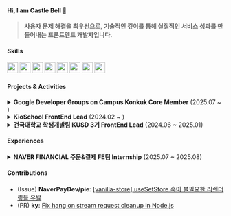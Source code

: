 #### Hi, I am Castle Bell 🔔

> **사용자 문제 해결을 최우선으로, 기술적인 깊이를 통해 실질적인 서비스 성과를 만들어내는 프론트엔드 개발자입니다.**

#### Skills
<img height="25" width="25" src="https://cdn.simpleicons.org/javascript/F7DF1E" /> <img height="25" width="25" src="https://cdn.simpleicons.org/typescript/3178C6" /> <img height="25" width="25" src="https://cdn.simpleicons.org/react/61DAFB" /> <img height="25" width="25" src="https://cdn.simpleicons.org/nextdotjs/black/white" /> <img height="25" width="25" src="https://cdn.simpleicons.org/recoil/3578E5" /> <img height="25" width="25" src="https://cdn.simpleicons.org/redux/764ABC" /> <img height="25" width="25" src="https://cdn.simpleicons.org/tailwindcss/06B6D4" /> <img height="25" width="25" src="https://cdn.simpleicons.org/styledcomponents/DB7093" />
#### Projects & Activities

<details>
  <summary><strong>Google Developer Groups on Campus Konkuk Core Member</strong> (2025.07 ~ )</summary>
  <div markdown="1">

  - 신규 멤버 모집을 위한 [랜딩 페이지](https://gdgoc-konkuk.com/) 제작
  - 교내 개발자 커뮤니티 활성화를 위한 테크 세미나 주최 및 운영

  </div>
</details>

<details>
  <summary><strong>KioSchool FrontEnd Lead</strong> (2024.02 ~ )</summary>
  <div markdown="1">

  - **서비스 성과**: QR 기반 테이블 오더링 서비스 개발, **누적 사용자 7,000명 이상** 확보 및 축제 주점 **대기 시간 30% 단축** / **매출 20% 증대**
  - **서비스 기여**: 어드민/사용자 페이지 (23개 이상) 전체 기능 구현
  - **성능 개선**:
    - [웹 소켓을 이용한 실시간 주문 조회 기능 개선](https://ji-in.notion.site/264c5ba1fd77805abc70ecb9e88e3e33)
    - [전체 QR 코드 다운로드 파이프라인 개선으로 시간 단축](https://github.com/KioSchool/KioSchool/pull/278)
    - [CRA에서 Vite로 마이그레이션 진행으로 빌드 속도 및 개발 환경 개선](https://www.castle-bell.site/vite-migration)
  - **UX/UI**: recharts 활용 [데이터 시각화](https://github.com/KioSchool/KioSchool/pull/271), react-scroll 커스텀 [scroll-spy 기능 구현](https://ji-in.notion.site/1a9c5ba1fd7780abaa2bf2269c6d9ac3)
  - **관련 링크**: [서비스 바로가기](https://kio-school.com/) | [GitHub](https://github.com/KioSchool/KioSchool) | [Notion](https://ji-in.notion.site/34885d92962d403dbc8c149106657473) | [인스타그램](https://www.instagram.com/kioschool/#)

  </div>
</details>

<details>
  <summary><strong>건국대학교 학생개발팀 KUSD 3기 FrontEnd Lead</strong> (2024.06 ~ 2025.01)</summary>
  <div markdown="1">

  - **서비스 개발**: 건국대학교 학생 대상 로드맵 서비스 '쿠맵' 프로토타입 개발
  - **기능 리팩토링**: 복합 조건(직군, 학과, 키워드) [검색 기능 개발 및 성능 개선](https://github.com/Konkuk-Univ-Student-Developer/RoadMapKU/pull/206)
  - **코드 베이스 개선**: [절대 경로 적용](https://github.com/Konkuk-Univ-Student-Developer/RoadMapKU/pull/201), [폴더 구조 리팩토링](https://github.com/Konkuk-Univ-Student-Developer/RoadMapKU/pull/198)으로 유지보수성 향상
  - **최적화**: [OG Tag 적용 (SEO)](https://github.com/Konkuk-Univ-Student-Developer/RoadMapKU/pull/179), 백엔드 협업을 통한 [번들 사이즈 축소](https://www.notion.so/Front-yarn-start-6149f249a03541a7a5e262208a2d9e8c)
  - **데이터 분석**: GTM을 통한 [GA4 적용](https://trusted-gaura-057.notion.site/Front-GTM-GA4-5f2260b8c31d4912b0bab5860ddbb690?pvs=4) 및 사용자 행동 분석 기반 마련
  - **관련 링크**: [관련 기사](https://www.konkuk.ac.kr/sites/konkuk/news/165/page9.html) | [GitHub](https://github.com/Konkuk-Univ-Student-Developer/RoadMapKU) | [Notion](https://www.notion.so/2024-KUSD-cc1ad58329b24f999380defd5fff959a?source=copy_link)

  </div>
</details>

#### Experiences

<details>
  <summary><strong>NAVER FINANCIAL 주문&결제 FE팀 Internship</strong> (2025.07 ~ 2025.08)</summary>
  <div markdown="1">

  - 정기구독 신청 주문서 클론 코딩 과제 수행
  - **관련 링크**: [과제 상세 내용 (Notion)](https://gilded-class-68b.notion.site/order) | [최종 발표 자료 (Figma Slide)](https://www.figma.com/slides/iYo6abrAY7hC2erHCdc2HY/%EB%84%A4%EC%9D%B4%EB%B2%84%ED%8E%98%EC%9D%B4-%EC%9D%B8%ED%84%B4%EC%8B%AD-%EC%B5%9C%EC%A2%85-%EB%B0%9C%ED%91%9C?node-id=1-1087&t=DR6J54MGKUG9VPAJ-1)

  </div>
</details>

#### Contributions

-   (Issue) **NaverPayDev/pie**: [[vanilla-store] useSetStore 훅이 불필요한 리렌더링을 유발](https://github.com/NaverPayDev/pie/issues/178)
-   (PR) **ky**: [Fix hang on stream request cleanup in Node.js ](https://github.com/sindresorhus/ky/pull/741)
